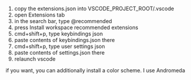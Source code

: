 1. copy the extensions.json into VSCODE_PROJECT_ROOT/.vscode
2. open Extensions tab
3. in the search bar, type @recommended
4. press Install workspace recommended extensions
5. cmd+shift+p, type keybindings json
6. paste contents of keybindings.json there
7. cmd+shift+p, type user settings json
8. paste contents of settings.json there
9. relaunch vscode

if you want, you can additionally install a color scheme. I use Andromeda
